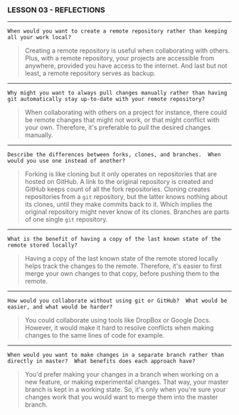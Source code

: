 ### LESSON 03 - REFLECTIONS
----

`When would you want to create a remote repository rather than keeping all your
work local?`

> Creating a remote repository is useful when collaborating with others. Plus, with a remote repository, your projects are accessible from anywhere, provided you have access to the internet. And last but not least, a remote repository serves as backup.

----

`Why might you want to always pull changes manually rather than having git
automatically stay up-to-date with your remote repository?`

> When collaborating with others on a project for instance, there could be remote changes that might not work, or that might conflict with your own. Therefore, it's preferable to pull the desired changes manually.

----

`Describe the differences between forks, clones, and branches.  When would you
use one instead of another?`

> Forking is like cloning but it only operates on repositories that are hosted on GitHub. A link to the original repository is created and GitHub keeps count of all the fork repositories.
Cloning creates repositories from a `git` repository, but the latter knows nothing about its clones, until they make commits back to it. Which implies the original repository might never know of its clones. Branches are parts of one single `git` repository.

----

`What is the benefit of having a copy of the last known state of the remote
stored locally?`

> Having a copy of the last known state of the remote stored locally helps track the changes to the remote. Therefore, it's easier to first merge your own changes to that copy, before pushing them to the remote.

----

`How would you collaborate without using git or GitHub?  What would be easier,
and what would be harder?`

> You could collaborate using tools like DropBox or Google Docs. However, it would make it hard to resolve conflicts when making changes to the same lines of code for example.

----

`When would you want to make changes in a separate branch rather than directly
in master?  What benefits does each approach have?`

> You'd prefer making your changes in a branch when working on a new feature, or making experimental changes. That way, your master branch is kept in a working state. So, it's only when you're sure your changes work that you would want to merge them into the master branch.
